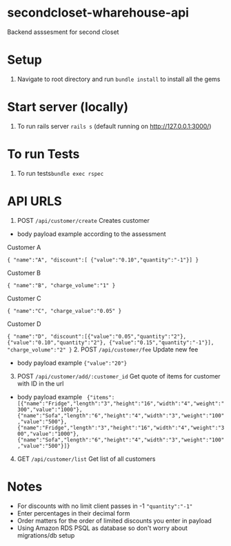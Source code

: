 # secondcloset-wharehouse-api
Backend asssesment for second closet

# Setup
1. Navigate to root directory and run `bundle install` to install all the gems

# Start server (locally)
1. To run rails server `rails s` (default running on http://127.0.0.1:3000/) 

# To run Tests 
1. To run tests`bundle exec rspec`

# API URLS
1. POST `/api/customer/create` Creates customer 
- body payload example according to the assessment

Customer A

`{
    "name":"A",
    "discount":[ {"value":"0.10","quantity":"-1"}]
}`

Customer B

`{
    "name":"B",
    "charge_volume":"1"
}`

Customer C

`{
    "name":"C",
    "charge_value":"0.05"
}`

Customer D

`{
    "name":"D",
    "discount":[{"value":"0.05","quantity":"2"},
                {"value":"0.10","quantity":"2"},
                {"value":"0.15","quantity":"-1"}],
    "charge_volume":"2"
}`
2. POST `/api/customer/fee` Update new fee
- body payload example
`{"value":"20"}`

3. POST `/api/customer/add/:customer_id` Get quote of items for customer with ID in the url
- body payload example
` {"items":[{"name":"Fridge","length":"3","height":"16","width":"4","weight":"300","value":"1000"},
            {"name":"Sofa","length":"6","height":"4","width":"3","weight":"100","value":"500"},
            {"name":"Fridge","length":"3","height":"16","width":"4","weight":"300","value":"1000"},
            {"name":"Sofa","length":"6","height":"4","width":"3","weight":"100","value":"500"}]}`

4. GET `/api/customer/list` Get list of all customers 


# Notes
- For discounts with no limit client passes in -1 `"quantity":"-1"` 
- Enter percentages in their decimal form
- Order matters for the order of limited discounts you enter in payload
- Using Amazon RDS PSQL as database so don't worry about migrations/db setup

